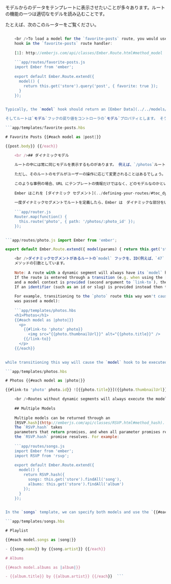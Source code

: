 モデルからのデータをテンプレートに表示させたいことが多々あります。ルートの機能の一つは適切なモデルを読み込むことです。

たとえば、次のこのルーターをご覧ください。

```app/router.js Router.map(function() { this.route('favorite-posts'); });

    <br />To load a model for the `favorite-posts` route, you would use the [`model()`][1]
    hook in the `favorite-posts` route handler:
    
    [1]: http://emberjs.com/api/classes/Ember.Route.html#method_model
    
    ```app/routes/favorite-posts.js
    import Ember from 'ember';
    
    export default Ember.Route.extend({
      model() {
        return this.get('store').query('post', { favorite: true });
      }
    });
    

Typically, the `model` hook should return an [Ember Data](../../models/) record, but it can also return any [promise](https://www.promisejs.org/) object (Ember Data records are promises), or a plain JavaScript object or array. Ember will wait until the data finishes loading (until the promise is resolved) before rendering the template.

そしてルートは`モデル`フックの戻り値をコントローラの`モデル`プロパティとします。 そうすることで、テンプレートの`model`プロパティとしてアクセス可能にまります。

```app/templates/favorite-posts.hbs 

# Favorite Posts {{#each model as |post|}} 

{{post.body}} {{/each}}

    <br />## ダイナミックモデル
    
    ルートの中には常に同じモデルを表示するものがあります。 例えば、`/photos`ルートは常に、アプリケーションでアクセス可能な写真の一覧を表示します。 もしユーザーが現在のルートから一旦離れて、その後戻ってきたら、モデルは変更されません。
    
    ただし、そのルートのモデルがユーザーの操作に応じて変更されることはあるでしょう。 例えば、フォトビューアーアプリケーションがあったとします。`/photos` ルートが、変更されることのない写真のリストをモデルとして、`/photos` テンプレートを描画します。 しかし、ユーザーが特定の写真をクリックすると、選択されたモデルで`photo`テンプレートを表示させたいと思います。 もしユーザーが、一旦戻り、別の写真をクリックした場合は、今度は違うモデルで `photo` テンプレートを描画させます。
    
    このような事例の場合、URL にテンプレートの情報だけではなく、どのモデルなのかという情報も含めるのが重要です。
    
    Ember はこれを [ダイナミック セグメント](../defining-your-routes/#toc_dynamic-segments)がルートを定義する達成しています。
    
    一度ダイナミックセグメントでルートを定義したら、Ember は　ダイナミックな部分をURL から摘出して、モデルフックにハッシュとして引き渡します:
    
    ```app/router.js
    Router.map(function() {
      this.route('photo', { path: '/photos/:photo_id' });
    });
    

```app/routes/photo.js import Ember from 'ember';

export default Ember.Route.extend({ model(params) { return this.get('store').findRecord('photo', params.photo_id); } });

    <br />ダイナミックセグメントがあるルートの`model` フックを、ID(例えば、`47` とか `post-slug`など)をモデルに変更して、ルートのテンプレートとして描画できるようにする必要があります。 上記の例の場合は、写真のID(`params.photo_id`) を Ember Data'sの`findRecord`
    メソッドの引数としています。
    
    Note: A route with a dynamic segment will always have its `model` hook called when it is entered via the URL.
    If the route is entered through a transition (e.g. when using the [link-to](../../templates/links) Handlebars helper),
    and a model context is provided (second argument to `link-to`), then the hook is not executed.
    If an identifier (such as an id or slug) is provided instead then the model hook will be executed.
    
    For example, transitioning to the `photo` route this way won't cause the `model` hook to be executed (because `link-to`
    was passed a model):
    
    ```app/templates/photos.hbs
    <h1>Photos</h1>
    {{#each model as |photo|}}
      <p>
        {{#link-to 'photo' photo}}
          <img src="{{photo.thumbnailUrl}}" alt="{{photo.title}}" />
        {{/link-to}}
      </p>
    {{/each}}
    

while transitioning this way will cause the `model` hook to be executed (because `link-to` was passed `photo.id`, an identifier, instead):

```app/templates/photos.hbs 

# Photos {{#each model as |photo|}} 

{{#link-to 'photo' photo.id}} ![{{photo.title}}]({{photo.thumbnailUrl}}) {{/link-to}}  {{/each}}

    <br />Routes without dynamic segments will always execute the model hook.
    
    ## Multiple Models
    
    Multiple models can be returned through an
    [RSVP.hash](http://emberjs.com/api/classes/RSVP.html#method_hash).
    The `RSVP.hash` takes
    parameters that return promises, and when all parameter promises resolve, then
    the `RSVP.hash` promise resolves. For example:
    
    ```app/routes/songs.js
    import Ember from 'ember';
    import RSVP from 'rsvp';
    
    export default Ember.Route.extend({
      model() {
        return RSVP.hash({
          songs: this.get('store').findAll('song'),
          albums: this.get('store').findAll('album')
        });
      }
    });
    

In the `songs` template, we can specify both models and use the `{{#each}}` helper to display each record in the song model and album model:

```app/templates/songs.hbs 

# Playlist

{{#each model.songs as |song|}} 

- {{song.name}} by {{song.artist}} {{/each}} 

# Albums

{{#each model.albums as |album|}} 

- {{album.title}} by {{album.artist}} {{/each}}  ```